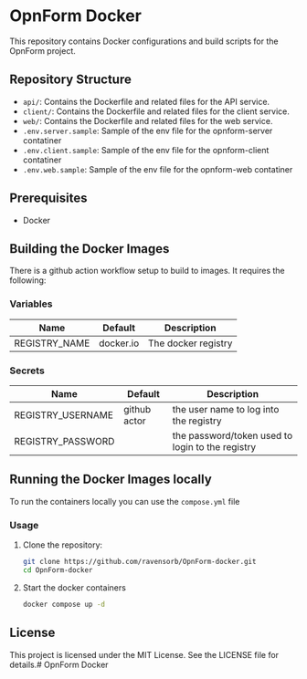 # OpnForm Docker

This repository contains Docker configurations and build scripts for the OpnForm project.

## Repository Structure

- `api/`: Contains the Dockerfile and related files for the API service.
- `client/`: Contains the Dockerfile and related files for the client service.
- `web/`: Contains the Dockerfile and related files for the web service.
- `.env.server.sample`: Sample of the env file for the opnform-server contatiner
- `.env.client.sample`: Sample of the env file for the opnform-client contatiner
- `.env.web.sample`: Sample of the env file for the opnform-web contatiner

## Prerequisites

- Docker

## Building the Docker Images
There is a github action workflow setup to build to images.  It requires the following:

### Variables
| Name | Default | Description |
| ---- | ------- | ----------- |
| REGISTRY_NAME | docker.io | The docker registry |

### Secrets
| Name | Default | Description |
| ---- | ------- | ----------- |
| REGISTRY_USERNAME | github actor | the user name to log into the registry |
| REGISTRY_PASSWORD | <blank> | the password/token used to login to the registry |

## Running the Docker Images locally

To run the containers locally you can use the ```compose.yml``` file

### Usage

1. Clone the repository:
    ```sh
    git clone https://github.com/ravensorb/OpnForm-docker.git
    cd OpnForm-docker
    ```

2. Start the docker containers
    ```sh
    docker compose up -d
    ```

## License

This project is licensed under the MIT License. See the LICENSE file for details.# OpnForm Docker
